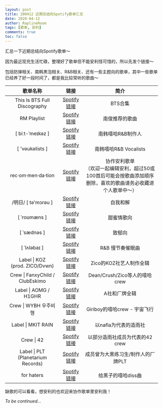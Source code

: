 ```yaml
---
layout: post
title: 200412 近期总结向Spotify歌单汇总
date: 2020-04-12
author: RaplineRoom
tags: [歌单, 安利]
comments: true
toc: false
---
```




汇总一下近期总结向Spotify歌单～

因为最近现充生活忙碌，整理好了歌单但不能安利怪可惜的，所以先发个链接～

包括防弹相关、南韩黒泡相关、R&B相关、还有一些主题向的歌单，其中一些歌单已经养了好一段时间了，都是我比较常听的歌曲～



|               歌单名称               |                链接                 |                             简介                             |
| :----------------------------------: | :---------------------------------: | :----------------------------------------------------------: |
|     This Is BTS Full Discography     | [Spotify链接](http://t.cn/A6wqD8Ii) |                           BTS合集                            |
|             RM Playlist              | [Spotify链接](http://t.cn/A6wqD8IW) |                        南俊推荐的歌曲                        |
|           [ biːt-ˈmeɪkəz ]           | [Spotify链接](http://t.cn/A6wqD8IO) |                      南韩嘻哈R&B制作人                       |
|           [ 'vəukəlists ]            | [Spotify链接](http://t.cn/A6wqD8I6) |                    南韩嘻哈R&B Vocalists                     |
|          rec·om·men·da·tion          | [Spotify链接](http://t.cn/A6wqD8Io) | 协作安利歌单<br />（欢迎一起编辑安利，超过50或100首后可能会按歌曲添加顺序删除，喜欢的歌曲请务必收藏进个人歌单中～） |
|         /明日/ [ tə'mɔrəu ]          | [Spotify链接](http://t.cn/A6wqD8Ia) |                           自我和解                           |
|             [ ˈroʊmæns ]             | [Spotify链接](http://t.cn/A6wqD8IX) |                          甜蜜情歌向                          |
|             [ ˈsædnəs ]              | [Spotify链接](http://t.cn/A6wqD8IY) |                            致郁向                            |
|             [ ˈlʌləbaɪ ]             | [Spotify链接](http://t.cn/A6wqD8Ij) |                       R&B 慢节奏催眠曲                       |
| Label \| KOZ<br /> (prod. ZICO/Dvwn) | [Spotify链接](http://t.cn/A6wqD8IK) |                   Zico的KOZ社艺人制作全辑                    |
|   Crew \| FanxyChild / ClubEskimo    | [Spotify链接](http://t.cn/A6wqD8Ip) |                Dean/Crush/Zico等人的嘻哈crew                 |
|        Label \| AOMG / H1GHR         | [Spotify链接](http://t.cn/A6wqD8Il) |                        A社和厂牌全辑                         |
|        Crew \| WYBH 우주비행         | [Spotify链接](http://t.cn/A6wqD8I9) |                 Giriboy的嘻哈crew - 宇宙飞行                 |
|          Label \| MKIT RAIN          | [Spotify链接](http://t.cn/A6wqD8I0) |                    以nafla为代表的造雨社                     |
|              Crew \| 42              | [Spotify链接](http://t.cn/A6wqD8IN) |               以部分造雨社成员为代表的42 crew                |
|  Label \| PLT (Planetarium Records)  | [Spotify链接](http://t.cn/A6wqD8IS) |              成员曾为大黑练习生/制作人的厂牌PLT              |
|              for haters              | [Spotify链接](http://t.cn/A6wqD8IC) |                      给黑子的嘻哈diss曲                      |

缺歌的可以看看，想安利的也欢迎来协作歌单里安利我！

*To be continued...* 